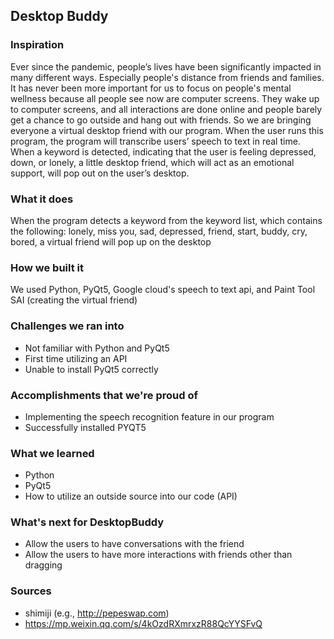 ## Desktop Buddy
### Inspiration
Ever since the pandemic, people’s lives have been significantly impacted in many different ways. Especially people's distance from friends and families. It has never been more important for us to focus on people's mental wellness because all people see now are computer screens. They wake up to computer screens,  and all interactions are done online and people barely get a chance to go outside and hang out with friends. So we are bringing everyone a virtual desktop friend with our program. When the user runs this program, the program will transcribe users’ speech to text in real time. When a keyword is detected, indicating that the user is feeling depressed, down, or lonely, a little desktop friend, which will act as an emotional support, will pop out on the user’s desktop. 

### What it does
When the program detects a keyword from the keyword list, which contains the following: lonely, miss you, sad, depressed, friend, start, buddy, cry, bored, a virtual friend will pop up on the desktop

### How we built it
We used Python, PyQt5, Google cloud's speech to text api, and Paint Tool SAI (creating the virtual friend)


### Challenges we ran into
- Not familiar with Python and PyQt5
- First time utilizing an API
- Unable to install PyQt5 correctly

### Accomplishments that we're proud of
- Implementing the speech recognition feature in our program
- Successfully installed PYQT5 

### What we learned
- Python
- PyQt5
- How to utilize an outside source into our code (API)

### What's next for DesktopBuddy
- Allow the users to have conversations with the friend
- Allow the users to have more interactions with friends other than dragging

### Sources
- shimiji (e.g., http://pepeswap.com)
- https://mp.weixin.qq.com/s/4kOzdRXmrxzR88QcYYSFvQ
